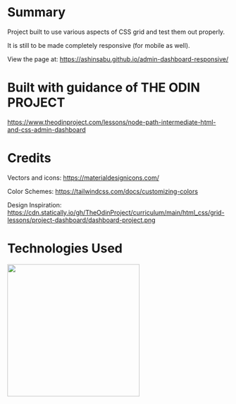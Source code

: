 # Summary
Project built to use various aspects of CSS grid and test them out properly. 

It is still to be made completely responsive (for mobile as well).

View the page at: https://ashinsabu.github.io/admin-dashboard-responsive/

# Built with guidance of THE ODIN PROJECT

https://www.theodinproject.com/lessons/node-path-intermediate-html-and-css-admin-dashboard

# Credits
Vectors and icons: https://materialdesignicons.com/

Color Schemes: https://tailwindcss.com/docs/customizing-colors

Design Inspiration: https://cdn.statically.io/gh/TheOdinProject/curriculum/main/html_css/grid-lessons/project-dashboard/dashboard-project.png

# Technologies Used
<img src="https://user-images.githubusercontent.com/38109596/173184290-471481d8-a94b-4fca-97bb-192cdd37105a.png" width="300">
